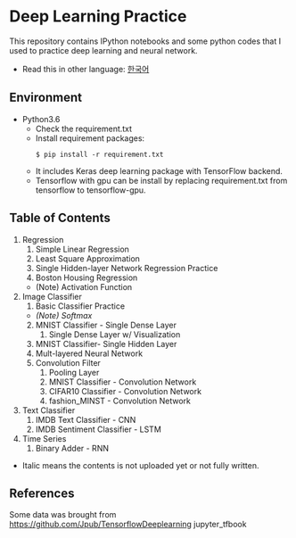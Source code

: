 # Deep Learning Practice

This repository contains IPython notebooks and some python codes that I used to practice deep learning and neural network.

* Read this in other language: [한국어](README.ko.md)

## Environment
- Python3.6
    - Check the requirement.txt
    - Install requirement packages:
        ```
        $ pip install -r requirement.txt 
        ```    
    - It includes Keras deep learning package with TensorFlow backend.
    - Tensorflow with gpu can be install by replacing requirement.txt from tensorflow to tensorflow-gpu.

## Table of Contents
1. Regression
    1. Simple Linear Regression
    2. Least Square Approximation
    3. Single Hidden-layer Network Regression Practice
    4. Boston Housing Regression
    - (Note) Activation Function
2. Image Classifier
    1. Basic Classifier Practice
    - _(Note) Softmax_
    2. MNIST Classifier - Single Dense Layer
        1. Single Dense Layer w/ Visualization
    3. MNIST Classifier- Single Hidden Layer
    4. Mult-layered Neural Network
    5. Convolution Filter
        1. Pooling Layer
        2. MNIST Classifier - Convolution Network
        3. CIFAR10 Classifier - Convolution Network
        4. fashion_MINST - Convolution Network
3. Text Classifier
    1. IMDB Text Classifier - CNN
    2. IMDB Sentiment Classifier - LSTM
4. Time Series
    1. Binary Adder - RNN
* Italic means the contents is not uploaded yet or not fully written.

## References
Some data was brought from https://github.com/Jpub/TensorflowDeeplearning jupyter_tfbook


